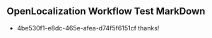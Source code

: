 ## OpenLocalization Workflow Test MarkDown
* 4be530f1-e8dc-465e-afea-d74f5f6151cf thanks!

<!--HONumber=Jul16_HO4-->


